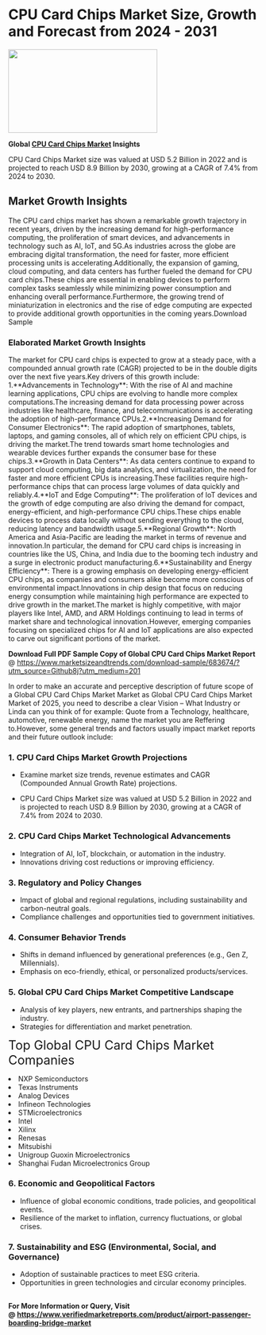 <H1>CPU Card Chips Market Size, Growth and Forecast from 2024 - 2031</H1><img class="aligncenter size-medium wp-image-584254" src="https://thirdeyenews.in/wp-content/uploads/2024/09/Global-Market-Research-300x168.jpeg" alt="" width="300" height="168" /><p><strong>Global&nbsp;<a href="https://www.marketsizeandtrends.com/download-sample/683674/?utm_source=Github8j?utm_medium=201">CPU Card Chips Market</a> Insights</strong></p><p>CPU Card Chips Market size was valued at USD 5.2 Billion in 2022 and is projected to reach USD 8.9 Billion by 2030, growing at a CAGR of 7.4% from 2024 to 2030.</p><p><h2>Market Growth Insights</h2> The CPU card chips market has shown a remarkable growth trajectory in recent years, driven by the increasing demand for high-performance computing, the proliferation of smart devices, and advancements in technology such as AI, IoT, and 5G.As industries across the globe are embracing digital transformation, the need for faster, more efficient processing units is accelerating.Additionally, the expansion of gaming, cloud computing, and data centers has further fueled the demand for CPU card chips.These chips are essential in enabling devices to perform complex tasks seamlessly while minimizing power consumption and enhancing overall performance.Furthermore, the growing trend of miniaturization in electronics and the rise of edge computing are expected to provide additional growth opportunities in the coming years.Download Sample <h3>Elaborated Market Growth Insights</h3> The market for CPU card chips is expected to grow at a steady pace, with a compounded annual growth rate (CAGR) projected to be in the double digits over the next five years.Key drivers of this growth include: 1.**Advancements in Technology**: With the rise of AI and machine learning applications, CPU chips are evolving to handle more complex computations.The increasing demand for data processing power across industries like healthcare, finance, and telecommunications is accelerating the adoption of high-performance CPUs.2.**Increasing Demand for Consumer Electronics**: The rapid adoption of smartphones, tablets, laptops, and gaming consoles, all of which rely on efficient CPU chips, is driving the market.The trend towards smart home technologies and wearable devices further expands the consumer base for these chips.3.**Growth in Data Centers**: As data centers continue to expand to support cloud computing, big data analytics, and virtualization, the need for faster and more efficient CPUs is increasing.These facilities require high-performance chips that can process large volumes of data quickly and reliably.4.**IoT and Edge Computing**: The proliferation of IoT devices and the growth of edge computing are also driving the demand for compact, energy-efficient, and high-performance CPU chips.These chips enable devices to process data locally without sending everything to the cloud, reducing latency and bandwidth usage.5.**Regional Growth**: North America and Asia-Pacific are leading the market in terms of revenue and innovation.In particular, the demand for CPU card chips is increasing in countries like the US, China, and India due to the booming tech industry and a surge in electronic product manufacturing.6.**Sustainability and Energy Efficiency**: There is a growing emphasis on developing energy-efficient CPU chips, as companies and consumers alike become more conscious of environmental impact.Innovations in chip design that focus on reducing energy consumption while maintaining high performance are expected to drive growth in the market.The market is highly competitive, with major players like Intel, AMD, and ARM Holdings continuing to lead in terms of market share and technological innovation.However, emerging companies focusing on specialized chips for AI and IoT applications are also expected to carve out significant portions of the market.</p><p><span class=""><strong>Download Full PDF Sample Copy of Global CPU Card Chips Market Report</strong> @ <a href="https://www.marketsizeandtrends.com/download-sample/683674/?utm_source=Github8j?utm_medium=201" target="_blank">https://www.marketsizeandtrends.com/download-sample/683674/?utm_source=Github8j?utm_medium=201</a></span></p><p>In order to make an accurate and perceptive description of future scope of a Global&nbsp;CPU Card Chips Market Market as Global&nbsp;CPU Card Chips Market Market of 2025, you need to describe a clear Vision &ndash; What Industry or Linda can you think of for example: Quote from a Technology, healthcare, automotive, renewable energy, name the market you are Reffering to.However, some general trends and factors usually impact market reports and their future outlook include:</p><h3>1.&nbsp;<strong>CPU Card Chips Market Growth Projections</strong></h3><ul><li>Examine market size trends, revenue estimates and CAGR (Compounded Annual Growth Rate) projections.</li><li><p>CPU Card Chips Market size was valued at USD 5.2 Billion in 2022 and is projected to reach USD 8.9 Billion by 2030, growing at a CAGR of 7.4% from 2024 to 2030.</p></li></ul><h3>2.&nbsp;<strong>CPU Card Chips Market Technological Advancements</strong></h3><ul><li>Integration of AI, IoT, blockchain, or automation in the industry.</li><li>Innovations driving cost reductions or improving efficiency.</li></ul><h3>3.&nbsp;<strong>Regulatory and Policy Changes</strong></h3><ul><li>Impact of global and regional regulations, including sustainability and carbon-neutral goals.</li><li>Compliance challenges and opportunities tied to government initiatives.</li></ul><h3>4.&nbsp;<strong>Consumer Behavior Trends</strong></h3><ul><li>Shifts in demand influenced by generational preferences (e.g., Gen Z, Millennials).</li><li>Emphasis on eco-friendly, ethical, or personalized products/services.</li></ul><h3>5.&nbsp;<strong>Global CPU Card Chips Market Competitive Landscape</strong></h3><ul><li>Analysis of key players, new entrants, and partnerships shaping the industry.</li><li>Strategies for differentiation and market penetration.</li></ul><p data-pm-slice="1 1 []"><span style="color: inherit; font-family: inherit; font-size: 25px;">Top Global CPU Card Chips Market Companies</span></p><div class="" data-test-id=""><p><li>NXP Semiconductors</li><li> Texas Instruments</li><li> Analog Devices</li><li> Infineon Technologies</li><li> STMicroelectronics</li><li> Intel</li><li> Xilinx</li><li> Renesas</li><li> Mitsubishi</li><li> Unigroup Guoxin Microelectronics</li><li> Shanghai Fudan Microelectronics Group</li></p></div><h3>6.&nbsp;<strong>Economic and Geopolitical Factors</strong></h3><ul><li>Influence of global economic conditions, trade policies, and geopolitical events.</li><li>Resilience of the market to inflation, currency fluctuations, or global crises.</li></ul><h3>7.&nbsp;<strong>Sustainability and ESG (Environmental, Social, and Governance)</strong></h3><ul><li>Adoption of sustainable practices to meet ESG criteria.</li><li>Opportunities in green technologies and circular economy principles.</li></ul><h2><strong style="font-size: 14px;">For More Information or Query, Visit @&nbsp;</strong><a style="background-color: #ffffff; font-size: 14px;" href="https://www.marketsizeandtrends.com/report/cpu-card-chips-market/" target="_blank">https://www.verifiedmarketreports.com/product/airport-passenger-boarding-bridge-market</a></h2>
